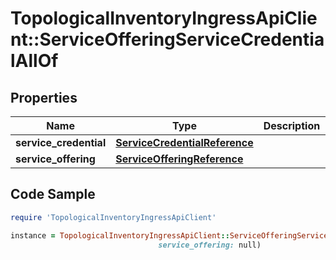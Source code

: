 # TopologicalInventoryIngressApiClient::ServiceOfferingServiceCredentialAllOf

## Properties

Name | Type | Description | Notes
------------ | ------------- | ------------- | -------------
**service_credential** | [**ServiceCredentialReference**](ServiceCredentialReference.md) |  | 
**service_offering** | [**ServiceOfferingReference**](ServiceOfferingReference.md) |  | 

## Code Sample

```ruby
require 'TopologicalInventoryIngressApiClient'

instance = TopologicalInventoryIngressApiClient::ServiceOfferingServiceCredentialAllOf.new(service_credential: null,
                                 service_offering: null)
```


